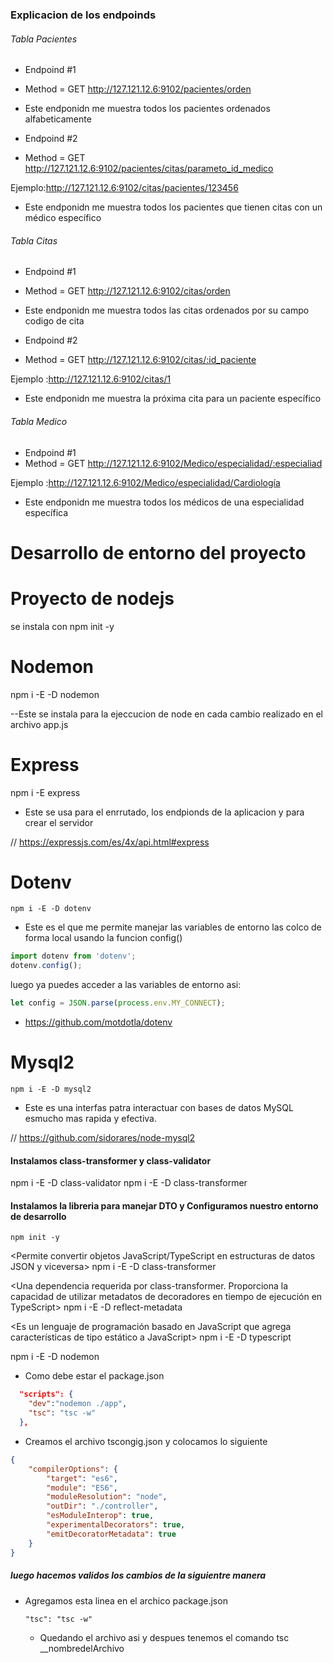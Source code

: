 
### Explicacion de los endpoinds 

###### Tabla Pacientes 
- Endpoind #1
- Method = GET 
http://127.121.12.6:9102/pacientes/orden
- Este endponidn me muestra todos los pacientes ordenados alfabeticamente

- Endpoind #2
- Method = GET 
http://127.121.12.6:9102/pacientes/citas/parameto_id_medico

Ejemplo:http://127.121.12.6:9102/citas/pacientes/123456
- Este endponidn me muestra todos los pacientes que tienen citas con un médico específico


###### Tabla Citas
- Endpoind #1
- Method = GET 
http://127.121.12.6:9102/citas/orden
- Este endponidn me muestra todos las citas ordenados por su campo codigo de cita

- Endpoind #2
- Method = GET 
http://127.121.12.6:9102/citas/:id_paciente

Ejemplo :http://127.121.12.6:9102/citas/1
- Este endponidn me muestra la próxima cita para un paciente específico





###### Tabla Medico
- Endpoind #1
- Method = GET 
http://127.121.12.6:9102/Medico/especialidad/:especialiad

Ejemplo :http://127.121.12.6:9102/Medico/especialidad/Cardiología
- Este endponidn me muestra todos los médicos de una especialidad específica





# Desarrollo de entorno del proyecto
# Proyecto de nodejs
se instala con npm init -y


# Nodemon
npm i -E -D nodemon

--Este se instala para la ejeccucion de node en cada cambio realizado en el archivo app.js

# Express
npm i -E express

- Este se usa para el enrrutado, los endpionds de la aplicacion y para crear el servidor 

// https://expressjs.com/es/4x/api.html#express

# Dotenv
```
npm i -E -D dotenv
```

- Este es el que me permite manejar las variables de entorno
las colco de forma local usando la funcion config()

```javascript
import dotenv from 'dotenv';
dotenv.config();
```

luego ya puedes acceder a las variables de entorno asi: 
```javascript
let config = JSON.parse(process.env.MY_CONNECT);
```

- https://github.com/motdotla/dotenv

# Mysql2
```
npm i -E -D mysql2
```

- Este es una interfas patra interactuar con bases de datos MySQL esmucho mas rapida y efectiva.

// https://github.com/sidorares/node-mysql2

#### Instalamos class-transformer y class-validator
npm i -E -D class-validator
npm i -E -D class-transformer

#### Instalamos la libreria para manejar DTO y Configuramos nuestro entorno de desarrollo

``` 
npm init -y
```

<Permite convertir objetos JavaScript/TypeScript en estructuras de datos JSON y viceversa>
npm i -E -D class-transformer

<Una dependencia requerida por class-transformer. Proporciona la capacidad de utilizar metadatos de decoradores en tiempo de ejecución en TypeScript>
npm i -E -D reflect-metadata

<Es un lenguaje de programación basado en JavaScript que agrega características de tipo estático a JavaScript>
npm i -E -D typescript

<Esta libreria es para ejecutar los cambios en el servidor en tiempo real>
npm i -E -D nodemon  

- Como debe estar el package.json
```json
  "scripts": {
    "dev":"nodemon ./app",
    "tsc": "tsc -w"
  },
```
- Creamos el archivo tscongig.json y colocamos lo siguiente
```json
{
    "compilerOptions": {
        "target": "es6", 
        "module": "ES6", 
        "moduleResolution": "node",
        "outDir": "./controller", 
        "esModuleInterop": true,
        "experimentalDecorators": true,
        "emitDecoratorMetadata": true
    }
}
```
##### luego hacemos validos los cambios de la siguientre manera
- Agregamos esta linea en el archico package.json
    ```
    "tsc": "tsc -w"
    ```
    - Quedando el archivo asi
y despues tenemos el comando tsc __nombredelArchivo


